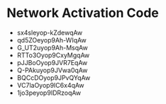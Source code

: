 # Network Activation Code
* sx4sleyop-kZdewqAw
* qd5ZOeyop9Ah-WIqAw
* G_UT2uyop9Ah-MsqAw
* RTTo3Oyop9CxyMgqAw
* pJJBoOyop9JVR7EqAw
* Q-PAkuyop9JVwa0qAw
* BQCcDOyop9JPvQYqAw
* VC7laOyop9IC6x4qAw
* 1jo3peyop9IDRzoqAw